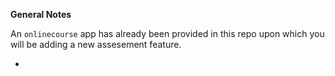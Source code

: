 
**General Notes**

An `onlinecourse` app has already been provided in this repo upon which you will be adding a new assesement feature.

-
